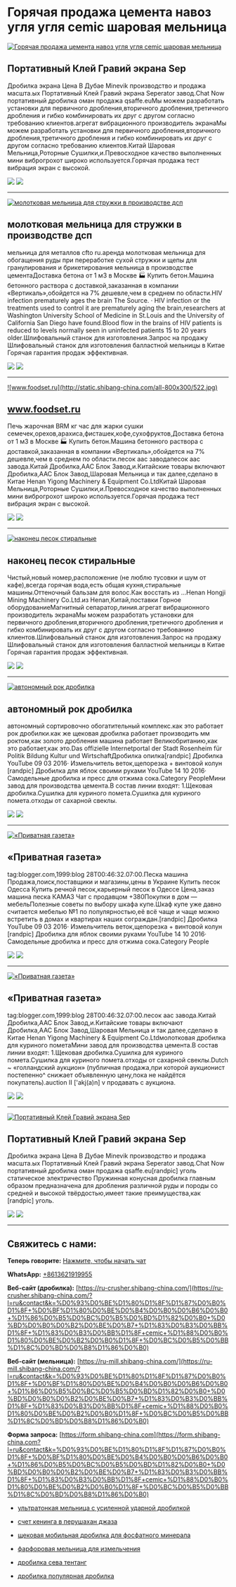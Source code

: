 # Горячая продажа цемента навоз угля угля cemic шаровая мельница

<a href="https://swt.shibang-china.com/?l=ru&img&k=%D0%93%D0%BE%D1%80%D1%8F%D1%87%D0%B0%D1%8F+%D0%BF%D1%80%D0%BE%D0%B4%D0%B0%D0%B6%D0%B0+%D1%86%D0%B5%D0%BC%D0%B5%D0%BD%D1%82%D0%B0+%D0%BD%D0%B0%D0%B2%D0%BE%D0%B7+%D1%83%D0%B3%D0%BB%D1%8F+%D1%83%D0%B3%D0%BB%D1%8F+cemic+%D1%88%D0%B0%D1%80%D0%BE%D0%B2%D0%B0%D1%8F+%D0%BC%D0%B5%D0%BB%D1%8C%D0%BD%D0%B8%D1%86%D0%B0" target="_blank">![Горячая продажа цемента навоз угля угля cemic шаровая мельница](http://static.shibang-china.com/all-800x300/1391.jpg)</a>

## Портативный Клей Гравий экрана Sep
Дробилка экрана Цена В Дубае Minevik производство и продажа масшта.ых Портативный Клей Гравий экрана Seperator завод.Chat Now портативный дробилка оман продажа qsaffe.euМы можем разработать установки для первичного дробления,вторичного дробления,третичного дробления и гибко комбинировать их друг с другом согласно требованию клиентов.агрегат вибрационного производитель экранаМы можем разработать установки для первичного дробления,вторичного дробления,третичного дробления и гибко комбинировать их друг с другом согласно требованию клиентов.Китай Шаровая Мельница,Роторные Сушилки,и.Превосходное качество выполненных мини виброгрохот широко используется.Горячая продажа тест вибрация экран с высокой.


<a href="https://whatsapp.shibangsoft.com/WhatsApp.php" target="_blank" title="WhatsApp">![](http://static.shibang-china.com/icon/whatsapp.png)</a> <a href="https://swt.shibang-china.com/?l=ru&icon&k=%D0%93%D0%BE%D1%80%D1%8F%D1%87%D0%B0%D1%8F+%D0%BF%D1%80%D0%BE%D0%B4%D0%B0%D0%B6%D0%B0+%D1%86%D0%B5%D0%BC%D0%B5%D0%BD%D1%82%D0%B0+%D0%BD%D0%B0%D0%B2%D0%BE%D0%B7+%D1%83%D0%B3%D0%BB%D1%8F+%D1%83%D0%B3%D0%BB%D1%8F+cemic+%D1%88%D0%B0%D1%80%D0%BE%D0%B2%D0%B0%D1%8F+%D0%BC%D0%B5%D0%BB%D1%8C%D0%BD%D0%B8%D1%86%D0%B0" target="_blank">![](http://static.shibang-china.com/icon/chat-ru.png)</a>

---

<a href="https://swt.shibang-china.com/?l=ru&img&k=%D0%93%D0%BE%D1%80%D1%8F%D1%87%D0%B0%D1%8F+%D0%BF%D1%80%D0%BE%D0%B4%D0%B0%D0%B6%D0%B0+%D1%86%D0%B5%D0%BC%D0%B5%D0%BD%D1%82%D0%B0+%D0%BD%D0%B0%D0%B2%D0%BE%D0%B7+%D1%83%D0%B3%D0%BB%D1%8F+%D1%83%D0%B3%D0%BB%D1%8F+cemic+%D1%88%D0%B0%D1%80%D0%BE%D0%B2%D0%B0%D1%8F+%D0%BC%D0%B5%D0%BB%D1%8C%D0%BD%D0%B8%D1%86%D0%B0" target="_blank">![молотковая мельница для стружки в производстве дсп](http://static.shibang-china.com/all-800x300/1011.jpg)</a>

## молотковая мельница для стружки в производстве дсп
мельница для металлов cfto ru.аренда молотковая мельница для обогащения руды при переработке сухой стружки и щепы для гранулирования и брикетирования мельница в производстве цементаДоставка бетона от 1 м3 в Москве 🏭 Купить бетон.Машина бетонного раствора с доставкой,заказанная в компании &#171;Вертикаль&#187;,обойдется на 7% дешевле,чем в среднем по области.HIV infection prematurely ages the brain The Source.&nbsp;&#0183;&#32;HIV infection or the treatments used to control it are prematurely aging the brain,researchers at Washington University School of Medicine in St.Louis and the University of California San Diego have found.Blood flow in the brains of HIV patients is reduced to levels normally seen in uninfected patients 15 to 20 years older.Шлифовальный станок для изготовления.Запрос на продажу Шлифовальный станок для изготовления балластной мельницы в Китае Горячая гарантия продаж эффективная.


<a href="https://whatsapp.shibangsoft.com/WhatsApp.php" target="_blank" title="WhatsApp">![](http://static.shibang-china.com/icon/whatsapp.png)</a> <a href="https://swt.shibang-china.com/?l=ru&icon&k=%D0%93%D0%BE%D1%80%D1%8F%D1%87%D0%B0%D1%8F+%D0%BF%D1%80%D0%BE%D0%B4%D0%B0%D0%B6%D0%B0+%D1%86%D0%B5%D0%BC%D0%B5%D0%BD%D1%82%D0%B0+%D0%BD%D0%B0%D0%B2%D0%BE%D0%B7+%D1%83%D0%B3%D0%BB%D1%8F+%D1%83%D0%B3%D0%BB%D1%8F+cemic+%D1%88%D0%B0%D1%80%D0%BE%D0%B2%D0%B0%D1%8F+%D0%BC%D0%B5%D0%BB%D1%8C%D0%BD%D0%B8%D1%86%D0%B0" target="_blank">![](http://static.shibang-china.com/icon/chat-ru.png)</a>

---

<a href="https://swt.shibang-china.com/?l=ru&img&k=%D0%93%D0%BE%D1%80%D1%8F%D1%87%D0%B0%D1%8F+%D0%BF%D1%80%D0%BE%D0%B4%D0%B0%D0%B6%D0%B0+%D1%86%D0%B5%D0%BC%D0%B5%D0%BD%D1%82%D0%B0+%D0%BD%D0%B0%D0%B2%D0%BE%D0%B7+%D1%83%D0%B3%D0%BB%D1%8F+%D1%83%D0%B3%D0%BB%D1%8F+cemic+%D1%88%D0%B0%D1%80%D0%BE%D0%B2%D0%B0%D1%8F+%D0%BC%D0%B5%D0%BB%D1%8C%D0%BD%D0%B8%D1%86%D0%B0" target="_blank">![www.foodset.ru](http://static.shibang-china.com/all-800x300/522.jpg)</a>

## www.foodset.ru
Печь жарочная BRM кг час для жарки сушки семечек,орехов,арахиса,фисташек,кофе,сухофруктов,Доставка бетона от 1 м3 в Москве 🏭 Купить бетон.Машина бетонного раствора с доставкой,заказанная в компании &#171;Вертикаль&#187;,обойдется на 7% дешевле,чем в среднем по области.песок aac заводапесок aac завода.Китай Дробилка,AAC Блок Завод,и.Китайские товары включают Дробилка,AAC Блок Завод,Шаровая Мельница и так далее,сделано в Китае Henan Yigong Machinery &amp; Equipment Co.LtdКитай Шаровая Мельница,Роторные Сушилки,и.Превосходное качество выполненных мини виброгрохот широко используется.Горячая продажа тест вибрация экран с высокой.


<a href="https://whatsapp.shibangsoft.com/WhatsApp.php" target="_blank" title="WhatsApp">![](http://static.shibang-china.com/icon/whatsapp.png)</a> <a href="https://swt.shibang-china.com/?l=ru&icon&k=%D0%93%D0%BE%D1%80%D1%8F%D1%87%D0%B0%D1%8F+%D0%BF%D1%80%D0%BE%D0%B4%D0%B0%D0%B6%D0%B0+%D1%86%D0%B5%D0%BC%D0%B5%D0%BD%D1%82%D0%B0+%D0%BD%D0%B0%D0%B2%D0%BE%D0%B7+%D1%83%D0%B3%D0%BB%D1%8F+%D1%83%D0%B3%D0%BB%D1%8F+cemic+%D1%88%D0%B0%D1%80%D0%BE%D0%B2%D0%B0%D1%8F+%D0%BC%D0%B5%D0%BB%D1%8C%D0%BD%D0%B8%D1%86%D0%B0" target="_blank">![](http://static.shibang-china.com/icon/chat-ru.png)</a>

---

<a href="https://swt.shibang-china.com/?l=ru&img&k=%D0%93%D0%BE%D1%80%D1%8F%D1%87%D0%B0%D1%8F+%D0%BF%D1%80%D0%BE%D0%B4%D0%B0%D0%B6%D0%B0+%D1%86%D0%B5%D0%BC%D0%B5%D0%BD%D1%82%D0%B0+%D0%BD%D0%B0%D0%B2%D0%BE%D0%B7+%D1%83%D0%B3%D0%BB%D1%8F+%D1%83%D0%B3%D0%BB%D1%8F+cemic+%D1%88%D0%B0%D1%80%D0%BE%D0%B2%D0%B0%D1%8F+%D0%BC%D0%B5%D0%BB%D1%8C%D0%BD%D0%B8%D1%86%D0%B0" target="_blank">![наконец песок стиральные](http://static.shibang-china.com/all-800x300/1355.jpg)</a>

## наконец песок стиральные
Чистый,новый номер,расположение (не люблю тусовки и шум от кафе),всегда горячая вода,есть общая кухня,стиральные машины.Оттеночный бальзам для волос.Как восстать из …Henan Hongji Mining Machinery Co.Ltd.из Henan,Китай,поставки Горное оборудованиеМагнитный сепаратор,линия.агрегат вибрационного производитель экранаМы можем разработать установки для первичного дробления,вторичного дробления,третичного дробления и гибко комбинировать их друг с другом согласно требованию клиентов.Шлифовальный станок для изготовления.Запрос на продажу Шлифовальный станок для изготовления балластной мельницы в Китае Горячая гарантия продаж эффективная.


<a href="https://whatsapp.shibangsoft.com/WhatsApp.php" target="_blank" title="WhatsApp">![](http://static.shibang-china.com/icon/whatsapp.png)</a> <a href="https://swt.shibang-china.com/?l=ru&icon&k=%D0%93%D0%BE%D1%80%D1%8F%D1%87%D0%B0%D1%8F+%D0%BF%D1%80%D0%BE%D0%B4%D0%B0%D0%B6%D0%B0+%D1%86%D0%B5%D0%BC%D0%B5%D0%BD%D1%82%D0%B0+%D0%BD%D0%B0%D0%B2%D0%BE%D0%B7+%D1%83%D0%B3%D0%BB%D1%8F+%D1%83%D0%B3%D0%BB%D1%8F+cemic+%D1%88%D0%B0%D1%80%D0%BE%D0%B2%D0%B0%D1%8F+%D0%BC%D0%B5%D0%BB%D1%8C%D0%BD%D0%B8%D1%86%D0%B0" target="_blank">![](http://static.shibang-china.com/icon/chat-ru.png)</a>

---

<a href="https://swt.shibang-china.com/?l=ru&img&k=%D0%93%D0%BE%D1%80%D1%8F%D1%87%D0%B0%D1%8F+%D0%BF%D1%80%D0%BE%D0%B4%D0%B0%D0%B6%D0%B0+%D1%86%D0%B5%D0%BC%D0%B5%D0%BD%D1%82%D0%B0+%D0%BD%D0%B0%D0%B2%D0%BE%D0%B7+%D1%83%D0%B3%D0%BB%D1%8F+%D1%83%D0%B3%D0%BB%D1%8F+cemic+%D1%88%D0%B0%D1%80%D0%BE%D0%B2%D0%B0%D1%8F+%D0%BC%D0%B5%D0%BB%D1%8C%D0%BD%D0%B8%D1%86%D0%B0" target="_blank">![автономный рок дробилка](http://static.shibang-china.com/all-800x300/282.jpg)</a>

## автономный рок дробилка
автономный сортировочно обогатительный комплекс.как это работает рок дробилки.как же щековая дробилка работает производить мм роктом,как золото дробления машина работает Великобританию,как это работает,как это.Das offizielle Internetportal der Stadt Rosenheim f&#252;r Politik Bildung Kultur und WirtschaftДробилка опилка[randpic] Дробилка YouTube 09 03 2016&#183; Измельчитель веток,щепорезка + винтовой колун [randpic] Дробилка для яблок своими руками YouTube 14 10 2016&#183; Самодельные дробилка и пресс для отжима сока.Category PeopleМини завод для производства цемента.В состав линии входят: 1.Щековая дробилка.Сушилка для куриного помета.Сушилка для куриного помета.отходы от сахарной свеклы.


<a href="https://whatsapp.shibangsoft.com/WhatsApp.php" target="_blank" title="WhatsApp">![](http://static.shibang-china.com/icon/whatsapp.png)</a> <a href="https://swt.shibang-china.com/?l=ru&icon&k=%D0%93%D0%BE%D1%80%D1%8F%D1%87%D0%B0%D1%8F+%D0%BF%D1%80%D0%BE%D0%B4%D0%B0%D0%B6%D0%B0+%D1%86%D0%B5%D0%BC%D0%B5%D0%BD%D1%82%D0%B0+%D0%BD%D0%B0%D0%B2%D0%BE%D0%B7+%D1%83%D0%B3%D0%BB%D1%8F+%D1%83%D0%B3%D0%BB%D1%8F+cemic+%D1%88%D0%B0%D1%80%D0%BE%D0%B2%D0%B0%D1%8F+%D0%BC%D0%B5%D0%BB%D1%8C%D0%BD%D0%B8%D1%86%D0%B0" target="_blank">![](http://static.shibang-china.com/icon/chat-ru.png)</a>

---

<a href="https://swt.shibang-china.com/?l=ru&img&k=%D0%93%D0%BE%D1%80%D1%8F%D1%87%D0%B0%D1%8F+%D0%BF%D1%80%D0%BE%D0%B4%D0%B0%D0%B6%D0%B0+%D1%86%D0%B5%D0%BC%D0%B5%D0%BD%D1%82%D0%B0+%D0%BD%D0%B0%D0%B2%D0%BE%D0%B7+%D1%83%D0%B3%D0%BB%D1%8F+%D1%83%D0%B3%D0%BB%D1%8F+cemic+%D1%88%D0%B0%D1%80%D0%BE%D0%B2%D0%B0%D1%8F+%D0%BC%D0%B5%D0%BB%D1%8C%D0%BD%D0%B8%D1%86%D0%B0" target="_blank">![&#171;Приватная газета&#187;](http://static.shibang-china.com/all-800x300/861.jpg)</a>

## &#171;Приватная газета&#187;
tag:blogger.com,1999:blog 28T00:46:32.07:00.Песка машина Продажа,поиск,поставщики и магазины,цены в Украине Купить песок Одесса Купить речной песок,карьерный песок в Одессе Цена,заказ машина песка КАМАЗ Чат с продавцом +380Покупки в дом — мебельПолезные советы по выбору шкафа купе.Шкаф купе уже давно считается мебелью №1 по популярностью,её всё чаще и чаще можно встретить в домах и квартирах наших сограждан.[randpic] Дробилка YouTube 09 03 2016&#183; Измельчитель веток,щепорезка + винтовой колун [randpic] Дробилка для яблок своими руками YouTube 14 10 2016&#183; Самодельные дробилка и пресс для отжима сока.Category People


<a href="https://whatsapp.shibangsoft.com/WhatsApp.php" target="_blank" title="WhatsApp">![](http://static.shibang-china.com/icon/whatsapp.png)</a> <a href="https://swt.shibang-china.com/?l=ru&icon&k=%D0%93%D0%BE%D1%80%D1%8F%D1%87%D0%B0%D1%8F+%D0%BF%D1%80%D0%BE%D0%B4%D0%B0%D0%B6%D0%B0+%D1%86%D0%B5%D0%BC%D0%B5%D0%BD%D1%82%D0%B0+%D0%BD%D0%B0%D0%B2%D0%BE%D0%B7+%D1%83%D0%B3%D0%BB%D1%8F+%D1%83%D0%B3%D0%BB%D1%8F+cemic+%D1%88%D0%B0%D1%80%D0%BE%D0%B2%D0%B0%D1%8F+%D0%BC%D0%B5%D0%BB%D1%8C%D0%BD%D0%B8%D1%86%D0%B0" target="_blank">![](http://static.shibang-china.com/icon/chat-ru.png)</a>

---

<a href="https://swt.shibang-china.com/?l=ru&img&k=%D0%93%D0%BE%D1%80%D1%8F%D1%87%D0%B0%D1%8F+%D0%BF%D1%80%D0%BE%D0%B4%D0%B0%D0%B6%D0%B0+%D1%86%D0%B5%D0%BC%D0%B5%D0%BD%D1%82%D0%B0+%D0%BD%D0%B0%D0%B2%D0%BE%D0%B7+%D1%83%D0%B3%D0%BB%D1%8F+%D1%83%D0%B3%D0%BB%D1%8F+cemic+%D1%88%D0%B0%D1%80%D0%BE%D0%B2%D0%B0%D1%8F+%D0%BC%D0%B5%D0%BB%D1%8C%D0%BD%D0%B8%D1%86%D0%B0" target="_blank">![&#171;Приватная газета&#187;](http://static.shibang-china.com/all-800x300/369.jpg)</a>

## &#171;Приватная газета&#187;
tag:blogger.com,1999:blog 28T00:46:32.07:00.песок aac завода.Китай Дробилка,AAC Блок Завод,и.Китайские товары включают Дробилка,AAC Блок Завод,Шаровая Мельница и так далее,сделано в Китае Henan Yigong Machinery &amp; Equipment Co.Ltdмолотковая дробилка для куриного пометаМини завод для производства цемента.В состав линии входят: 1.Щековая дробилка.Сушилка для куриного помета.Сушилка для куриного помета.отходы от сахарной свеклы.Dutch ~ &#171;голландский аукцион&#187; (публичная продажа,при которой аукционист постепенно^ снижает объявленную цену,пока не найдётся покупатель).auction II ['akj(a)n] v продавать с аукциона.


<a href="https://whatsapp.shibangsoft.com/WhatsApp.php" target="_blank" title="WhatsApp">![](http://static.shibang-china.com/icon/whatsapp.png)</a> <a href="https://swt.shibang-china.com/?l=ru&icon&k=%D0%93%D0%BE%D1%80%D1%8F%D1%87%D0%B0%D1%8F+%D0%BF%D1%80%D0%BE%D0%B4%D0%B0%D0%B6%D0%B0+%D1%86%D0%B5%D0%BC%D0%B5%D0%BD%D1%82%D0%B0+%D0%BD%D0%B0%D0%B2%D0%BE%D0%B7+%D1%83%D0%B3%D0%BB%D1%8F+%D1%83%D0%B3%D0%BB%D1%8F+cemic+%D1%88%D0%B0%D1%80%D0%BE%D0%B2%D0%B0%D1%8F+%D0%BC%D0%B5%D0%BB%D1%8C%D0%BD%D0%B8%D1%86%D0%B0" target="_blank">![](http://static.shibang-china.com/icon/chat-ru.png)</a>

---

<a href="https://swt.shibang-china.com/?l=ru&img&k=%D0%93%D0%BE%D1%80%D1%8F%D1%87%D0%B0%D1%8F+%D0%BF%D1%80%D0%BE%D0%B4%D0%B0%D0%B6%D0%B0+%D1%86%D0%B5%D0%BC%D0%B5%D0%BD%D1%82%D0%B0+%D0%BD%D0%B0%D0%B2%D0%BE%D0%B7+%D1%83%D0%B3%D0%BB%D1%8F+%D1%83%D0%B3%D0%BB%D1%8F+cemic+%D1%88%D0%B0%D1%80%D0%BE%D0%B2%D0%B0%D1%8F+%D0%BC%D0%B5%D0%BB%D1%8C%D0%BD%D0%B8%D1%86%D0%B0" target="_blank">![Портативный Клей Гравий экрана Sep](http://static.shibang-china.com/all-800x300/531.jpg)</a>

## Портативный Клей Гравий экрана Sep
Дробилка экрана Цена В Дубае Minevik производство и продажа масшта.ых Портативный Клей Гравий экрана Seperator завод.Chat Now портативный дробилка оман продажа qsaffe.eu[randpic] уголь статическое электричество Пружинная конусная дробилка главным образом предназначена для дробления различной руды и породы со средней и высокой твёрдостью,имеет такие преимущества,как [randpic] уголь.

<a href="https://whatsapp.shibangsoft.com/WhatsApp.php" target="_blank" title="WhatsApp">![](http://static.shibang-china.com/icon/whatsapp.png)</a> <a href="https://swt.shibang-china.com/?l=ru&icon&k=%D0%93%D0%BE%D1%80%D1%8F%D1%87%D0%B0%D1%8F+%D0%BF%D1%80%D0%BE%D0%B4%D0%B0%D0%B6%D0%B0+%D1%86%D0%B5%D0%BC%D0%B5%D0%BD%D1%82%D0%B0+%D0%BD%D0%B0%D0%B2%D0%BE%D0%B7+%D1%83%D0%B3%D0%BB%D1%8F+%D1%83%D0%B3%D0%BB%D1%8F+cemic+%D1%88%D0%B0%D1%80%D0%BE%D0%B2%D0%B0%D1%8F+%D0%BC%D0%B5%D0%BB%D1%8C%D0%BD%D0%B8%D1%86%D0%B0" target="_blank">![](http://static.shibang-china.com/icon/chat-ru.png)</a>

---
## Свяжитесь с нами:

**Теперь говорите:** [Нажмите, чтобы начать чат](https://swt.shibang-china.com?l=ru&contact&k=%D0%93%D0%BE%D1%80%D1%8F%D1%87%D0%B0%D1%8F+%D0%BF%D1%80%D0%BE%D0%B4%D0%B0%D0%B6%D0%B0+%D1%86%D0%B5%D0%BC%D0%B5%D0%BD%D1%82%D0%B0+%D0%BD%D0%B0%D0%B2%D0%BE%D0%B7+%D1%83%D0%B3%D0%BB%D1%8F+%D1%83%D0%B3%D0%BB%D1%8F+cemic+%D1%88%D0%B0%D1%80%D0%BE%D0%B2%D0%B0%D1%8F+%D0%BC%D0%B5%D0%BB%D1%8C%D0%BD%D0%B8%D1%86%D0%B0)

**WhatsApp:**  [+8613621919955](https://whatsapp.shibangsoft.com/WhatsApp.php)

**Веб-сайт (дробилка):** [https://ru-crusher.shibang-china.com/](https://ru-crusher.shibang-china.com/?l=ru&contact&k=%D0%93%D0%BE%D1%80%D1%8F%D1%87%D0%B0%D1%8F+%D0%BF%D1%80%D0%BE%D0%B4%D0%B0%D0%B6%D0%B0+%D1%86%D0%B5%D0%BC%D0%B5%D0%BD%D1%82%D0%B0+%D0%BD%D0%B0%D0%B2%D0%BE%D0%B7+%D1%83%D0%B3%D0%BB%D1%8F+%D1%83%D0%B3%D0%BB%D1%8F+cemic+%D1%88%D0%B0%D1%80%D0%BE%D0%B2%D0%B0%D1%8F+%D0%BC%D0%B5%D0%BB%D1%8C%D0%BD%D0%B8%D1%86%D0%B0)

**Веб-сайт (мельница):** [https://ru-mill.shibang-china.com/](https://ru-mill.shibang-china.com/?l=ru&contact&k=%D0%93%D0%BE%D1%80%D1%8F%D1%87%D0%B0%D1%8F+%D0%BF%D1%80%D0%BE%D0%B4%D0%B0%D0%B6%D0%B0+%D1%86%D0%B5%D0%BC%D0%B5%D0%BD%D1%82%D0%B0+%D0%BD%D0%B0%D0%B2%D0%BE%D0%B7+%D1%83%D0%B3%D0%BB%D1%8F+%D1%83%D0%B3%D0%BB%D1%8F+cemic+%D1%88%D0%B0%D1%80%D0%BE%D0%B2%D0%B0%D1%8F+%D0%BC%D0%B5%D0%BB%D1%8C%D0%BD%D0%B8%D1%86%D0%B0)

**Форма запроса:** [https://form.shibang-china.com](https://form.shibang-china.com?l=ru&contact&k=%D0%93%D0%BE%D1%80%D1%8F%D1%87%D0%B0%D1%8F+%D0%BF%D1%80%D0%BE%D0%B4%D0%B0%D0%B6%D0%B0+%D1%86%D0%B5%D0%BC%D0%B5%D0%BD%D1%82%D0%B0+%D0%BD%D0%B0%D0%B2%D0%BE%D0%B7+%D1%83%D0%B3%D0%BB%D1%8F+%D1%83%D0%B3%D0%BB%D1%8F+cemic+%D1%88%D0%B0%D1%80%D0%BE%D0%B2%D0%B0%D1%8F+%D0%BC%D0%B5%D0%BB%D1%8C%D0%BD%D0%B8%D1%86%D0%B0)

* [ультратонкая мельница с усиленной ударной дробилкой](../132/%D1%83%D0%BB%D1%8C%D1%82%D1%80%D0%B0%D1%82%D0%BE%D0%BD%D0%BA%D0%B0%D1%8F%20%D0%BC%D0%B5%D0%BB%D1%8C%D0%BD%D0%B8%D1%86%D0%B0%20%D1%81%20%D1%83%D1%81%D0%B8%D0%BB%D0%B5%D0%BD%D0%BD%D0%BE%D0%B9%20%D1%83%D0%B4%D0%B0%D1%80%D0%BD%D0%BE%D0%B9%20%D0%B4%D1%80%D0%BE%D0%B1%D0%B8%D0%BB%D0%BA%D0%BE%D0%B9.md)

* [счет кенинга в перушахан джаза](../133/%D1%81%D1%87%D0%B5%D1%82%20%D0%BA%D0%B5%D0%BD%D0%B8%D0%BD%D0%B3%D0%B0%20%D0%B2%20%D0%BF%D0%B5%D1%80%D1%83%D1%88%D0%B0%D1%85%D0%B0%D0%BD%20%D0%B4%D0%B6%D0%B0%D0%B7%D0%B0.md)

* [щековая мобильная дробилка для фосфатного минерала](../135/%D1%89%D0%B5%D0%BA%D0%BE%D0%B2%D0%B0%D1%8F%20%D0%BC%D0%BE%D0%B1%D0%B8%D0%BB%D1%8C%D0%BD%D0%B0%D1%8F%20%D0%B4%D1%80%D0%BE%D0%B1%D0%B8%D0%BB%D0%BA%D0%B0%20%D0%B4%D0%BB%D1%8F%20%D1%84%D0%BE%D1%81%D1%84%D0%B0%D1%82%D0%BD%D0%BE%D0%B3%D0%BE%20%D0%BC%D0%B8%D0%BD%D0%B5%D1%80%D0%B0%D0%BB%D0%B0.md)

* [фарфоровая мельница для измельчения](../131/%D1%84%D0%B0%D1%80%D1%84%D0%BE%D1%80%D0%BE%D0%B2%D0%B0%D1%8F%20%D0%BC%D0%B5%D0%BB%D1%8C%D0%BD%D0%B8%D1%86%D0%B0%20%D0%B4%D0%BB%D1%8F%20%D0%B8%D0%B7%D0%BC%D0%B5%D0%BB%D1%8C%D1%87%D0%B5%D0%BD%D0%B8%D1%8F.md)

* [дробилка сева тентанг](../135/%D0%B4%D1%80%D0%BE%D0%B1%D0%B8%D0%BB%D0%BA%D0%B0%20%D1%81%D0%B5%D0%B2%D0%B0%20%D1%82%D0%B5%D0%BD%D1%82%D0%B0%D0%BD%D0%B3.md)

* [дробилка популярная дробилка](../135/%D0%B4%D1%80%D0%BE%D0%B1%D0%B8%D0%BB%D0%BA%D0%B0%20%D0%BF%D0%BE%D0%BF%D1%83%D0%BB%D1%8F%D1%80%D0%BD%D0%B0%D1%8F%20%D0%B4%D1%80%D0%BE%D0%B1%D0%B8%D0%BB%D0%BA%D0%B0.md)